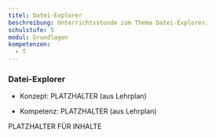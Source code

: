 ```yaml
---
titel: Datei-Explorer
beschreibung: Unterrichtsstunde zum Thema Datei-Explorer.
schulstufe: 5
modul: Grundlagen
kompetenzen:
  - T
---
```


### Datei-Explorer

- Konzept: PLATZHALTER (aus Lehrplan)

- Kompetenz: PLATZHALTER (aus Lehrplan)

PLATZHALTER FÜR INHALTE
